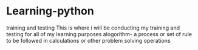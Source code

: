 # Learning-python
training and testing
This is where i will be conducting my training and testing for all of my learning purposes
alogorithm- a process or set of rule to be followed in calculations or other problem solving operations